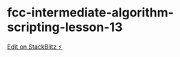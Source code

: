 # fcc-intermediate-algorithm-scripting-lesson-13

[Edit on StackBlitz ⚡️](https://stackblitz.com/edit/js-4hrphh)